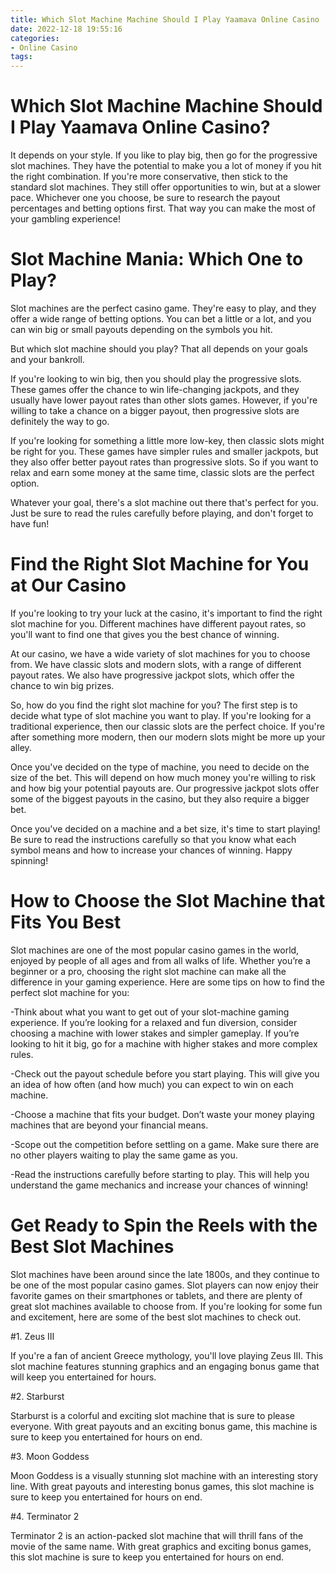 ```yaml
---
title: Which Slot Machine Machine Should I Play Yaamava Online Casino
date: 2022-12-18 19:55:16
categories:
- Online Casino
tags:
---
```



#  Which Slot Machine Machine Should I Play Yaamava Online Casino?

It depends on your style. If you like to play big, then go for the progressive slot machines. They have the potential to make you a lot of money if you hit the right combination. If you're more conservative, then stick to the standard slot machines. They still offer opportunities to win, but at a slower pace. Whichever one you choose, be sure to research the payout percentages and betting options first. That way you can make the most of your gambling experience!

#  Slot Machine Mania: Which One to Play?

Slot machines are the perfect casino game. They're easy to play, and they offer a wide range of betting options. You can bet a little or a lot, and you can win big or small payouts depending on the symbols you hit.

But which slot machine should you play? That all depends on your goals and your bankroll.

If you're looking to win big, then you should play the progressive slots. These games offer the chance to win life-changing jackpots, and they usually have lower payout rates than other slots games. However, if you're willing to take a chance on a bigger payout, then progressive slots are definitely the way to go.

If you're looking for something a little more low-key, then classic slots might be right for you. These games have simpler rules and smaller jackpots, but they also offer better payout rates than progressive slots. So if you want to relax and earn some money at the same time, classic slots are the perfect option.

Whatever your goal, there's a slot machine out there that's perfect for you. Just be sure to read the rules carefully before playing, and don't forget to have fun!

#  Find the Right Slot Machine for You at Our Casino

If you're looking to try your luck at the casino, it's important to find the right slot machine for you. Different machines have different payout rates, so you'll want to find one that gives you the best chance of winning.

At our casino, we have a wide variety of slot machines for you to choose from. We have classic slots and modern slots, with a range of different payout rates. We also have progressive jackpot slots, which offer the chance to win big prizes.

So, how do you find the right slot machine for you? The first step is to decide what type of slot machine you want to play. If you're looking for a traditional experience, then our classic slots are the perfect choice. If you're after something more modern, then our modern slots might be more up your alley.

Once you've decided on the type of machine, you need to decide on the size of the bet. This will depend on how much money you're willing to risk and how big your potential payouts are. Our progressive jackpot slots offer some of the biggest payouts in the casino, but they also require a bigger bet.

Once you've decided on a machine and a bet size, it's time to start playing! Be sure to read the instructions carefully so that you know what each symbol means and how to increase your chances of winning. Happy spinning!

#  How to Choose the Slot Machine that Fits You Best

Slot machines are one of the most popular casino games in the world, enjoyed by people of all ages and from all walks of life. Whether you’re a beginner or a pro, choosing the right slot machine can make all the difference in your gaming experience. Here are some tips on how to find the perfect slot machine for you:

-Think about what you want to get out of your slot-machine gaming experience. If you’re looking for a relaxed and fun diversion, consider choosing a machine with lower stakes and simpler gameplay. If you’re looking to hit it big, go for a machine with higher stakes and more complex rules.

-Check out the payout schedule before you start playing. This will give you an idea of how often (and how much) you can expect to win on each machine.

-Choose a machine that fits your budget. Don’t waste your money playing machines that are beyond your financial means.

-Scope out the competition before settling on a game. Make sure there are no other players waiting to play the same game as you.

-Read the instructions carefully before starting to play. This will help you understand the game mechanics and increase your chances of winning!

#   Get Ready to Spin the Reels with the Best Slot Machines

Slot machines have been around since the late 1800s, and they continue to be one of the most popular casino games. Slot players can now enjoy their favorite games on their smartphones or tablets, and there are plenty of great slot machines available to choose from. If you're looking for some fun and excitement, here are some of the best slot machines to check out.

#1. Zeus III

If you're a fan of ancient Greece mythology, you'll love playing Zeus III. This slot machine features stunning graphics and an engaging bonus game that will keep you entertained for hours.

#2. Starburst

Starburst is a colorful and exciting slot machine that is sure to please everyone. With great payouts and an exciting bonus game, this machine is sure to keep you entertained for hours on end.

#3. Moon Goddess

Moon Goddess is a visually stunning slot machine with an interesting story line. With great payouts and interesting bonus games, this slot machine is sure to keep you entertained for hours on end.

#4. Terminator 2

Terminator 2 is an action-packed slot machine that will thrill fans of the movie of the same name. With great graphics and exciting bonus games, this slot machine is sure to keep you entertained for hours on end.